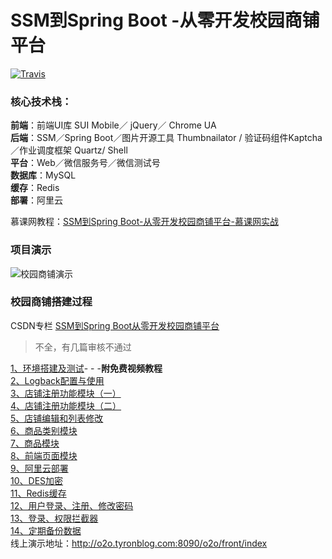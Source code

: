 # SSM到Spring Boot -从零开发校园商铺平台

[![Travis](https://img.shields.io/badge/language-Java-yellow.svg)](http://tyronblog.com/tags/school-o2o)<br/>

### 核心技术栈：

**前端**：前端UI库 SUI Mobile／ jQuery／ Chrome UA <br/>
**后端**：SSM／Spring Boot／图片开源工具 Thumbnailator / 验证码组件Kaptcha／作业调度框架 Quartz/ Shell<br/>
**平台**：Web／微信服务号／微信测试号<br/>
**数据库**：MySQL<br/>
**缓存**：Redis<br/>
**部署**：阿里云<br/>

慕课网教程：[SSM到Spring Boot-从零开发校园商铺平台-慕课网实战](https://coding.imooc.com/class/144.html)

### 项目演示
![校园商铺演示](https://github.com/tyronczt/imooc-o2o/blob/master/o2o.gif)<br/>

### 校园商铺搭建过程
CSDN专栏 [SSM到Spring Boot从零开发校园商铺平台](https://blog.csdn.net/tian330726/category_9291698.html)
> 不全，有几篇审核不通过


[1、环境搭建及测试](http://tyronblog.com/archives/o2o-1)- - -**附免费视频教程**<br/>
[2、Logback配置与使用](https://tyron.blog.csdn.net/article/details/79692046)<br/>
[3、店铺注册功能模块（一）](http://tyronblog.com/archives/o2o-3)<br/>
[4、店铺注册功能模块（二）](https://tyron.blog.csdn.net/article/details/80878536)<br/>
[5、店铺编辑和列表修改](http://tyronblog.com/archives/o2o-5)<br/>
[6、商品类别模块](https://tyron.blog.csdn.net/article/details/82808818)<br/>
[7、商品模块](https://tyron.blog.csdn.net/article/details/83933094)<br/>
[8、前端页面模块](http://tyronblog.com/archives/o2o-8)<br/>
[9、阿里云部署](https://tyron.blog.csdn.net/article/details/84996587)<br/>
[10、DES加密](https://tyron.blog.csdn.net/article/details/85255912)<br/>
[11、Redis缓存](https://tyron.blog.csdn.net/article/details/86619065)<br/>
[12、用户登录、注册、修改密码](https://tyron.blog.csdn.net/article/details/91904437)<br/>
[13、登录、权限拦截器](http://tyronblog.com/archives/o2o-13)<br/>
[14、定期备份数据](http://tyronblog.com/archives/o2o-14)<br/>
线上演示地址：http://o2o.tyronblog.com:8090/o2o/front/index
